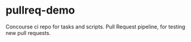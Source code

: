 # pullreq-demo
Concourse ci repo for tasks and scripts.  Pull Request pipeline, for testing new pull requests.
